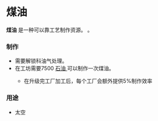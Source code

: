 # 煤油
<p>
  <strong>煤油</strong>
    是一种可以靠工艺制作资源。
  </a>
    。
</p>

### 制作
<ul>
    <li>
        需要解锁科油气处理。
    </li>
    <li>
        在工坊需要7500
        <a href="?file=003-资源大全/08-石油">
          石油
		</a>可以制作一次煤油。
    </li>
    <ul>
      <li>
          在升级完工厂加工后，每个工厂会额外提供5%制作效率
      </li>
    </ul>
  </ul>

### 用途
<ul>
    <li>
		太空
    </li>
  </ul>
</div>